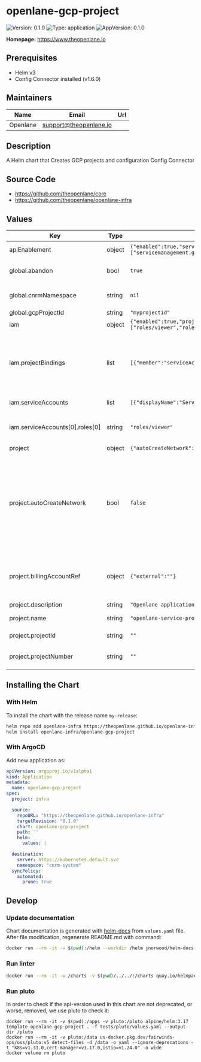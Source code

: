 # openlane-gcp-project

![Version: 0.1.0](https://img.shields.io/badge/Version-0.1.0-informational?style=flat-square) ![Type: application](https://img.shields.io/badge/Type-application-informational?style=flat-square) ![AppVersion: 0.1.0](https://img.shields.io/badge/AppVersion-0.1.0-informational?style=flat-square)

**Homepage:** <https://www.theopenlane.io>

## Prerequisites

- Helm v3
- Config Connector installed (v1.6.0)

## Maintainers

| Name | Email | Url |
| ---- | ------ | --- |
| Openlane | <support@theopenlane.io> |  |

## Description

A Helm chart that Creates GCP projects and configuration Config Connector

## Source Code

* <https://github.com/theopenlane/core>
* <https://github.com/theopenlane/openlane-infra>

## Values

| Key | Type | Default | Description |
|-----|------|---------|-------------|
| apiEnablement | object | `{"enabled":true,"services":["servicemanagement.googleapis.com","serviceusage.googleapis.com","container.googleapis.com","compute.googleapis.com","sqladmin.googleapis.com","dns.googleapis.com","redis.googleapis.com","sourcerepo.googleapis.com","connectgateway.googleapis.com","anthos.googleapis.com","gkehub.googleapis.com","cloudaudit.googleapis.com"]}` | List of GCP APIs to enable within this project. |
| global.abandon | bool | `true` | If true, Keep the resource even after the kcc resource deletion. |
| global.cnrmNamespace | string | `nil` | Allows to deploy in another namespace than the release one |
| global.gcpProjectId | string | `"myprojectid"` | Google Project ID |
| iam | object | `{"enabled":true,"projectBindings":[{"member":"serviceAccount:service-{{ .Values.configControllerProjectNumber }}@gcp-sa-config-controller.iam.gserviceaccount.com","role":"roles/owner"}],"serviceAccounts":[{"displayName":"Service Account for Openlane Application","name":"openlane-app-sa","roles":["roles/viewer","roles/secretmanager.secretAccessor","roles/cloudsql.client","roles/container.viewer"]}]}` | IAM settings for the project. |
| iam.projectBindings | list | `[{"member":"serviceAccount:service-{{ .Values.configControllerProjectNumber }}@gcp-sa-config-controller.iam.gserviceaccount.com","role":"roles/owner"}]` | IAM Members to bind to roles at the project level.    This is for project-level permissions to users, groups, or service accounts.    Often used to grant the Config Controller's managed SA permissions to new service projects. |
| iam.serviceAccounts | list | `[{"displayName":"Service Account for Openlane Application","name":"openlane-app-sa","roles":["roles/viewer","roles/secretmanager.secretAccessor","roles/cloudsql.client","roles/container.viewer"]}]` | Service accounts to create within this project. |
| iam.serviceAccounts[0].roles[0] | string | `"roles/viewer"` | Roles for the application service account. Add specific roles as needed by the application. |
| project | object | `{"autoCreateNetwork":false,"billingAccountRef":{"external":""},"description":"Openlane application service project","enabled":true,"name":"openlane-service-project","projectId":"","projectNumber":""}` | Project specific settings |
| project.autoCreateNetwork | bool | `false` | Parent of the project, either an Organization or a Folder.    If not set, project is created under the billing account's default resource hierachy. folderRef:   external: "folders/1234567890" # Example organizationRef:   external: "organizations/1234567890" # Example controls whether or not deafult network is created |
| project.billingAccountRef | object | `{"external":""}` | Reference to the Billing Account ID that the project will be linked to.    This is crucial for project creation.    Example: "012345-6789BF-012345" |
| project.description | string | `"Openlane application service project"` | Description for the project. |
| project.name | string | `"openlane-service-project"` | Display name for the GCP project. |
| project.projectId | string | `""` | The desired GCP project ID. Must be globally unique. |
| project.projectNumber | string | `""` | The project number is dynamically assigned by GCP when the project is created. |

## Installing the Chart

### With Helm

To install the chart with the release name `my-release`:

```bash
helm repo add openlane-infra https://theopenlane.github.io/openlane-infra
helm install openlane-infra/openlane-gcp-project
```

### With ArgoCD

Add new application as:

```yaml
apiVersion: argoproj.io/v1alpha1
kind: Application
metadata:
  name: openlane-gcp-project
spec:
  project: infra

  source:
    repoURL: "https://theopenlane.github.io/openlane-infra"
    targetRevision: "0.1.0"
    chart: openlane-gcp-project
    path: ''
    helm:
      values: |

  destination:
    server: https://kubernetes.default.svc
    namespace: "cnrm-system"
  syncPolicy:
    automated:
      prune: true
```

## Develop

### Update documentation

Chart documentation is generated with [helm-docs](https://github.com/norwoodj/helm-docs) from `values.yaml` file.
After file modification, regenerate README.md with command:

```bash
docker run --rm -it -v $(pwd):/helm --workdir /helm jnorwood/helm-docs:v1.14.2 helm-docs
```

### Run linter

```bash
docker run --rm -it -w /charts -v $(pwd)/../../:/charts quay.io/helmpack/chart-testing:v3.12.0 ct lint --charts /charts/charts/openlane-gcp-project --config /charts/charts/openlane-gcp-project/ct.yaml
```

### Run pluto

In order to check if the api-version used in this chart are not deprecated, or worse, removed, we use pluto to check it:

```
docker run --rm -it -v $(pwd):/apps -v pluto:/pluto alpine/helm:3.17 template openlane-gcp-project . -f tests/pluto/values.yaml --output-dir /pluto
docker run --rm -it -v pluto:/data us-docker.pkg.dev/fairwinds-ops/oss/pluto:v5 detect-files -d /data -o yaml --ignore-deprecations -t "k8s=v1.31.0,cert-manager=v1.17.0,istio=v1.24.0" -o wide
docker volume rm pluto
```

